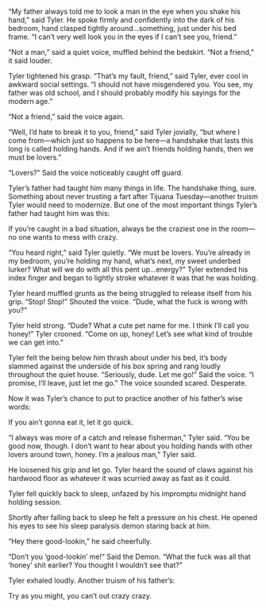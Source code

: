 “My father always told me to look a man in the eye when you shake his hand,” said Tyler. He spoke firmly and confidently into the dark of his bedroom, hand clasped tightly around…something, just under his bed frame. “I can’t very well look you in the eyes if I can’t see you, friend.”

“Not a man,” said a quiet voice, muffled behind the bedskirt. “Not a friend,” it said louder.

Tyler tightened his grasp. “That’s my fault, friend,” said Tyler, ever cool in awkward social settings. “I should not have misgendered you. You see, my father was old school, and I should probably modify his sayings for the modern age.”

“Not a friend,” said the voice again.

“Well, I’d hate to break it to you, friend,” said Tyler jovially, “but where I come from—which just so happens to be here—a handshake that lasts this long is called holding hands. And if we ain’t friends holding hands, then we must be lovers.”

“Lovers?” Said the voice noticeably caught off guard.

Tyler’s father had taught him many things in life. The handshake thing, sure. Something about never trusting a fart after Tijuana Tuesday—another truism Tyler would need to modernize. But one of the most important things Tyler’s father had taught him was this:

If you’re caught in a bad situation, always be the craziest one in the room—no one wants to mess with crazy.

“You heard right,” said Tyler quietly. “We must be lovers. You’re already in my bedroom, you’re holding my hand, what’s next, my sweet underbed lurker? What will we do with all this pent up…energy?” Tyler extended his index finger and began to lightly stroke whatever it was that he was holding.

Tyler heard muffled grunts as the being struggled to release itself from his grip. “Stop! Stop!” Shouted the voice. “Dude, what the fuck is wrong with you?”

Tyler held strong. “Dude? What a cute pet name for me. I think I’ll call you honey!” Tyler crooned. “Come on up, honey! Let’s see what kind of trouble we can get into.”

Tyler felt the being below him thrash about under his bed, it’s body slammed against the underside of his box spring and rang loudly throughout the quiet house. “Seriously, dude. Let me go!” Said the voice. “I promise, I’ll leave, just let me go.” The voice sounded scared. Desperate.

Now it was Tyler’s chance to put to practice another of his father’s wise words:

If you ain’t gonna eat it, let it go quick.

“I always was more of a catch and release fisherman,” Tyler said. “You be good now, though. I don’t want to hear about you holding hands with other lovers around town, honey. I’m a jealous man,” Tyler said.

He loosened his grip and let go. Tyler heard the sound of claws against his hardwood floor as whatever it was scurried away as fast as it could.

Tyler fell quickly back to sleep, unfazed by his impromptu midnight hand holding session.

Shortly after falling back to sleep he felt a pressure on his chest. He opened his eyes to see his sleep paralysis demon staring back at him.

“Hey there good-lookin,” he said cheerfully.

“Don’t you ‘good-lookin’ me!” Said the Demon. “What the fuck was all that ‘honey’ shit earlier? You thought I wouldn’t see that?”

Tyler exhaled loudly. Another truism of his father’s:

Try as you might, you can’t out crazy crazy.
